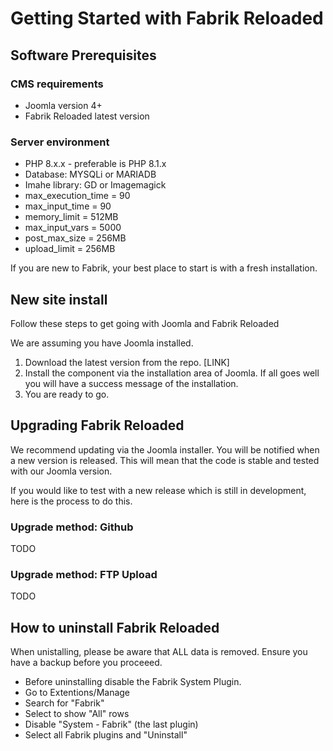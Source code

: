 # Getting Started with Fabrik Reloaded

## Software Prerequisites

### CMS requirements

- Joomla version 4+
- Fabrik Reloaded latest version

### Server environment

- PHP 8.x.x - preferable is PHP 8.1.x
- Database: MYSQLi or MARIADB
- Imahe library: GD or Imagemagick
- max_execution_time = 90
- max_input_time = 90
- memory_limit = 512MB
- max_input_vars = 5000
- post_max_size = 256MB
- upload_limit = 256MB


If you are new to Fabrik, your best place to start is with a fresh installation.

## New site install

Follow these steps to get going with Joomla and Fabrik Reloaded

We are assuming you have Joomla installed.

1. Download the latest version from the repo. [LINK]
2. Install the component via the installation area of Joomla. If all goes well you will have a success message of the installation.
3. You are ready to go.

## Upgrading Fabrik Reloaded

We recommend updating via the Joomla installer. You will be notified when a new version is released. This will mean that the code is stable and tested with our Joomla version.

If you would like to test with a new release which is still in development, here is the process to do this.

### Upgrade method: Github

TODO

### Upgrade method: FTP Upload

TODO


## How to uninstall Fabrik Reloaded

When unistalling, please be aware that ALL data is removed. Ensure you have a backup before you proceeed.

- Before uninstalling disable the Fabrik System Plugin.
- Go to Extentions/Manage
- Search for "Fabrik"
- Select to show "All" rows
- Disable "System - Fabrik" (the last plugin)
- Select all Fabrik plugins and "Uninstall"